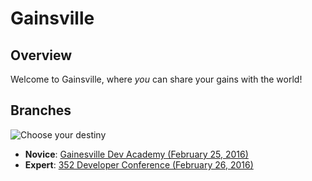 # Gainsville


## Overview
Welcome to Gainsville, where _you_ can share your gains with the world! 

## Branches
![Choose your destiny](https://i.ytimg.com/vi/LzT2Q5hIh2U/hqdefault.jpg "Choose Your Destiny")

* **Novice**: [Gainesville Dev Academy (February 25, 2016)](https://github.com/ericnograles/gainsville/tree/gda-demo)
* **Expert**: [352 Developer Conference (February 26, 2016)](https://github.com/ericnograles/gainsville/tree/devconf-demo)


